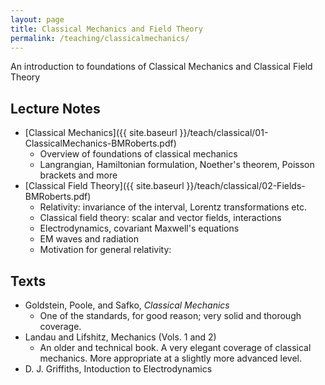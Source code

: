 ```yaml
---
layout: page
title: Classical Mechanics and Field Theory
permalink: /teaching/classicalmechanics/
---
```


An introduction to foundations of Classical Mechanics and Classical Field Theory

## Lecture Notes

* [Classical Mechanics]({{ site.baseurl }}/teach/classical/01-ClassicalMechanics-BMRoberts.pdf)
  * Overview of foundations of classical mechanics
  * Langrangian, Hamiltonian formulation, Noether's theorem, Poisson brackets and more
* [Classical Field Theory]({{ site.baseurl }}/teach/classical/02-Fields-BMRoberts.pdf)
  * Relativity: invariance of the interval, Lorentz transformations etc.
  * Classical field theory: scalar and vector fields, interactions
  * Electrodynamics, covariant Maxwell's equations
  * EM waves and radiation
  * Motivation for general relativity:

## Texts

* Goldstein, Poole, and Safko, _Classical Mechanics_
  * One of the standards, for good reason; very solid and thorough coverage.
* Landau and Lifshitz, Mechanics (Vols. 1 and 2)
  * An older and technical book. A very elegant coverage of classical mechanics. More appropriate at a slightly more advanced level.
* D. J. Griffiths, Intoduction to Electrodynamics
